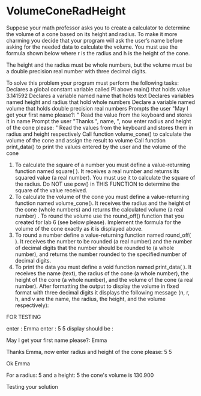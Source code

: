 # VolumeConeRadHeight

Suppose your math professor asks you to create a calculator to determine the volume of a cone based on its height and radius. To make it more charming you decide that your program will ask the user’s name before asking for the needed data to calculate the volume. You must use the formula shown below where r is the radius and h is the height of the cone.

The height and the radius must be whole numbers, but the volume must be a double precision real number with three decimal digits.

To solve this problem your program must perform the following tasks:
Declares a global constant variable called PI above main() that holds value 3.141592
Declares a variable named name that holds text
Declares variables named height and radius that hold whole numbers
Declare a variable named volume that holds double precision real numbers
Prompts the user "May I get your first name please?: "
Read the value from the keyboard and stores it in name
Prompt the user "Thanks ", name, ", now enter radius and height of the cone please: "
Read the values from the keyboard and stores them in radius and height respectively
Call function volume_cone() to calculate the volume of the cone and assign the result to volume Call function print_data() to print the values entered by the user and the volume of the cone

1) To calculate the square of a number you must define a value-returning function named square( ). It receives a real number and returns its squared value (a real number). You must use it to calculate the square of the radius. Do NOT use pow() in THIS FUNCTION to determine the square of the value received.
2) To calculate the volume of the cone you must define a value-returning function named volume_cone(). It receives the radius and the height of the cone (whole numbers) and returns the calculated volume (a real number) . To round the volume use the round_off() function that you created for lab 6 (see below please). Implement the formula for the volume of the cone exactly as it is displayed above.
3) To round a number define a value-returning function named round_off( ). It receives the number to be rounded (a real number) and the number of decimal digits that the number should be rounded to (a whole number), and returns the number rounded to the specified number of decimal digits.
4) To print the data you must define a void function named print_data( ). It receives the name (text), the radius of the cone (a whole number), the height of the cone (a whole number), and the volume of the cone (a real number). After formatting the output to display the volume in fixed format with three decimal digits it displays the following message (n, r, h, and v are the name, the radius, the height, and the volume respectively):


FOR TESTING

enter : Emma 
enter : 5 5
display should be : 

May I get your first name please?: Emma

Thanks Emma, now enter radius and height of the cone please: 5 5

Ok Emma

For a radius: 5 and a height: 5 the cone's volume is 130.900

Testing your solution
